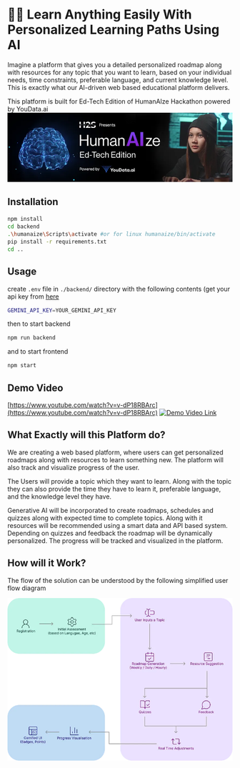 # 🧑‍💻 Learn Anything Easily With Personalized Learning Paths Using AI


Imagine a platform that gives you a detailed personalized roadmap along with resources for any topic that you want to learn, based on your individual needs, time constraints, preferable language, and current knowledge level. This is exactly what our AI-driven web based educational platform delivers.

This platform is built for Ed-Tech Edition of HumanAIze Hackathon powered by YouData.ai
![hack2skill humanAIze hackathon](public/hackathon_banner.png)

## Installation

```bash
npm install
cd backend
.\humanaize\Scripts\activate #or for linux humanaize/bin/activate
pip install -r requirements.txt
cd ..
```

## Usage 
create `.env` file in `./backend/` directory with the following contents (get your api key from [here](https://ai.google.dev/aistudio)
```bash
GEMINI_API_KEY=YOUR_GEMINI_API_KEY
```
then to start backend
```bash
npm run backend
```
and to start frontend
```bash
npm start
```

## Demo Video
[https://www.youtube.com/watch?v=v-dP18RBArc](https://www.youtube.com/watch?v=v-dP18RBArc)
[![Demo Video Link](http://img.youtube.com/vi/v-dP18RBArc/0.jpg)](http://www.youtube.com/watch?v=v-dP18RBArc "LearnX : AI based Personalized Learning | Humanaize Hackathon EdTech Edition. Demo Video")

## What Exactly will this Platform do?
We are creating a web based platform, where users can get personalized roadmaps along with resources to learn something new. The platform will also track and visualize progress of the user.

The Users will provide a topic which they want to learn. Along with the topic they can also provide the time they have to learn it, preferable language, and the knowledge level they have.

Generative AI will be incorporated to create roadmaps, schedules and quizzes along with expected time to complete topics. Along with it resources will be recommended using a smart data and API based system. Depending on quizzes and feedback the roadmap will be dynamically personalized. The progress will be tracked and visualized in the platform.

## How will it Work?
The flow of the solution can be understood by the following simplified user flow diagram

![alt text](public/process_flow.png)